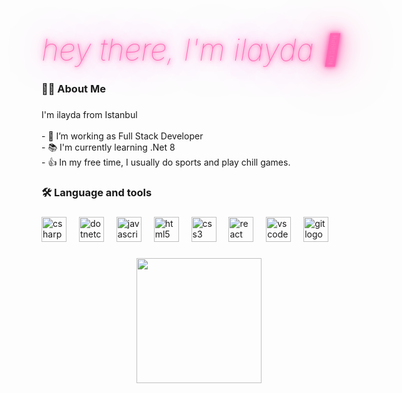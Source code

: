 <div style="font-size: 48px; color: #ff69b4; font-weight: 100; font-style: italic; text-shadow: 0 0 5px #ff69b4, 0 0 10px #ff69b4, 0 0 20px #ff69b4, 0 0 40px #ff69b4, 0 0 80px #ff69b4;">
    hey there, I'm ilayda 💖
</div>


###

<h3 align="left">👩‍💻  About Me</h3>

###

<p align="left">I'm ilayda from Istanbul<br><br>- 🔭 I’m working as Full Stack Developer<br>- 📚 I'm currently learning .Net 8<br>- 👍 In my free time, I usually do sports and play chill games.</p>

###

<h3 align="left">🛠 Language and tools</h3>

###

<div align="left">
  <img src="https://cdn.jsdelivr.net/gh/devicons/devicon/icons/csharp/csharp-original.svg" height="40" alt="csharp logo"  />
  <img width="12" />
  <img src="https://cdn.jsdelivr.net/gh/devicons/devicon/icons/dotnetcore/dotnetcore-original.svg" height="40" alt="dotnetcore logo"  />
  <img width="12" />
  <img src="https://cdn.jsdelivr.net/gh/devicons/devicon/icons/javascript/javascript-original.svg" height="40" alt="javascript logo"  />
  <img width="12" />
  <img src="https://cdn.jsdelivr.net/gh/devicons/devicon/icons/html5/html5-original.svg" height="40" alt="html5 logo"  />
  <img width="12" />
  <img src="https://cdn.jsdelivr.net/gh/devicons/devicon/icons/css3/css3-original.svg" height="40" alt="css3 logo"  />
  <img width="12" />
  <img src="https://cdn.jsdelivr.net/gh/devicons/devicon/icons/react/react-original.svg" height="40" alt="react logo"  />
  <img width="12" />
  <img src="https://cdn.jsdelivr.net/gh/devicons/devicon/icons/vscode/vscode-original.svg" height="40" alt="vscode logo"  />
  <img width="12" />
  <img src="https://cdn.jsdelivr.net/gh/devicons/devicon/icons/git/git-original.svg" height="40" alt="git logo"  />
</div>

###

<div align="center">
  <img height="200" src="https://media.giphy.com/media/tHIRLHtNwxpjIFqPdV/giphy.gif?cid=790b76119czewuzvmei5gy4ln2h99c81wdgtofkutx7z8nti&ep=v1_gifs_trending&rid=giphy.gif&ct=g"  />
</div>

###
